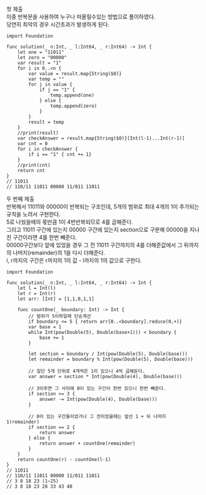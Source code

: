  첫 제출   
 이중 반복문을 사용하여 누구나 떠올릴수있는 방법으로 풀이하였다.   
 당연히 최악의 경우 시간초과가 발생하게 된다.   

```
import Foundation

func solution(_ n:Int, _ l:Int64, _ r:Int64) -> Int {
    let one = "11011"
    let zero = "00000"
    var result = "1"
    for i in 0..<n {
        var value = result.map{String($0)}
        var temp = ""
        for j in value {
            if j == "1" {
                temp.append(one)
            } else {
                temp.append(zero)
            }
        }
        result = temp
    }
    //print(result)
    var checkAnswer = result.map{String($0)}[Int(l-1)...Int(r-1)]
    var cnt = 0
    for i in checkAnswer {
        if i == "1" { cnt += 1}
    }
    //print(cnt)
    return cnt
}
// 11011
// 110/11 11011 00000 11/011 11011
```
두 번째 제출   
반복해서 11011와 00000이 반복되는 구조인데, 5개의 범위로 최대 4개의 1이 추가되는 규칙을 노려서 구현한다.   
5로 나눴을때의 몫만큼 1이 4번반복되므로 4를 곱해준다.   
그리고 11011 구간에 있는지 00000 구간에 있는지 section으로 구분해 00000을 지나친 구간이라면 4를 한번 빼준다.   
00000구간보다 앞에 있었을 경우 그 전 11011 구간까지의 4를 더해준값에서 그 뒤까지의 나머지(remainder)의 1을 다시 더해준다.   
l, r까지의 구간은 r까지의 1의 값 - l까지의 1의 값으로 구한다.   
```
import Foundation

func solution(_ n:Int, _ l:Int64, _ r:Int64) -> Int {
    let l = Int(l)
    let r = Int(r)
    let arr: [Int] = [1,1,0,1,1]
    
    func countOne(_ boundary: Int) -> Int {
        // 범위가 5이하일때 단순계산
        if boundary <= 5 { return arr[0..<boundary].reduce(0,+)}
        var base = 1
        while Int(pow(Double(5), Double(base+1))) < boundary {
            base += 1
        }
        
        let section = boundary / Int(pow(Double(5), Double(base)))
        let remainder = boundary % Int(pow(Double(5), Double(base)))
        
        // 일단 5개 단위로 4개씩은 1이 있으니 4씩 곱해둔다.
        var answer = section * Int(pow(Double(4), Double(base)))
        
        // 3이후면 그 사이에 0이 있는 구간이 한번 있으니 한번 빼준다.
        if section >= 3 {
            answer -= Int(pow(Double(4), Double(base)))
        }
        
        // 0이 있는 구간들이었거나 그 전이었을때는 앞선 1 + 뒤 나머지 1(remainder)
        if section == 2 {
            return answer
        } else {
            return answer + countOne(remainder)
        }
    }
    return countOne(r) - countOne(l-1)
}
// 11011
// 110/11 11011 00000 11/011 11011
// 3 8 18 23 (1~25)
// 3 8 18 23 28 33 43 48 
```
